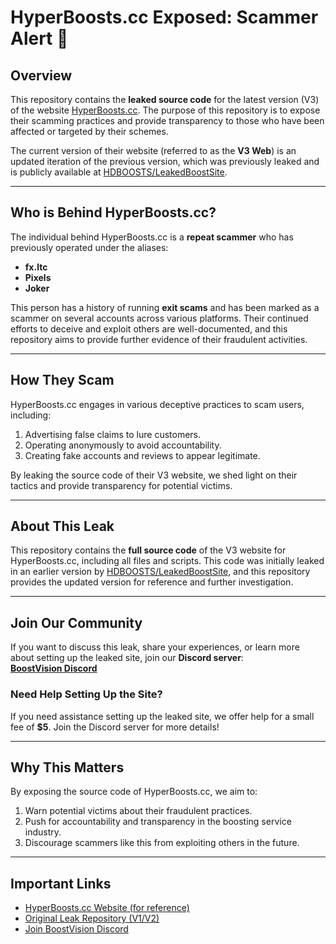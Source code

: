 # HyperBoosts.cc Exposed: Scammer Alert 🚨

## **Overview**
This repository contains the **leaked source code** for the latest version (V3) of the website [HyperBoosts.cc](https://hyperboosts.cc). The purpose of this repository is to expose their scamming practices and provide transparency to those who have been affected or targeted by their schemes.

The current version of their website (referred to as the **V3 Web**) is an updated iteration of the previous version, which was previously leaked and is publicly available at [HDBOOSTS/LeakedBoostSite](https://github.com/HDBOOSTS/LeakedBoostSIte).

---

## **Who is Behind HyperBoosts.cc?**
The individual behind HyperBoosts.cc is a **repeat scammer** who has previously operated under the aliases:
- **fx.ltc**
- **Pixels**
- **Joker**

This person has a history of running **exit scams** and has been marked as a scammer on several accounts across various platforms. Their continued efforts to deceive and exploit others are well-documented, and this repository aims to provide further evidence of their fraudulent activities.

---

## **How They Scam**
HyperBoosts.cc engages in various deceptive practices to scam users, including:
1. Advertising false claims to lure customers.
2. Operating anonymously to avoid accountability.
3. Creating fake accounts and reviews to appear legitimate.

By leaking the source code of their V3 website, we shed light on their tactics and provide transparency for potential victims.

---

## **About This Leak**
This repository contains the **full source code** of the V3 website for HyperBoosts.cc, including all files and scripts. This code was initially leaked in an earlier version by [HDBOOSTS/LeakedBoostSite](https://github.com/HDBOOSTS/LeakedBoostSIte), and this repository provides the updated version for reference and further investigation.

---

## **Join Our Community**
If you want to discuss this leak, share your experiences, or learn more about setting up the leaked site, join our **Discord server**:  
[**BoostVision Discord**](https://discord.gg/boostvision)

### **Need Help Setting Up the Site?**
If you need assistance setting up the leaked site, we offer help for a small fee of **$5**. Join the Discord server for more details!

---

## **Why This Matters**
By exposing the source code of HyperBoosts.cc, we aim to:
1. Warn potential victims about their fraudulent practices.
2. Push for accountability and transparency in the boosting service industry.
3. Discourage scammers like this from exploiting others in the future.

---

## **Important Links**
- [HyperBoosts.cc Website (for reference)](https://hyperboosts.cc)
- [Original Leak Repository (V1/V2)](https://github.com/HDBOOSTS/LeakedBoostSIte)
- [Join BoostVision Discord](https://discord.gg/boostvision)
